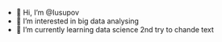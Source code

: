 - 👋 Hi, I’m @Iusupov
- 👀 I’m interested in big data analysing
- 🌱 I’m currently learning data science
2nd try to chande text

<!---
Iusupov/Iusupov is a ✨ special ✨ repository because its `README.md` (this file) appears on your GitHub profile.
You can click the Preview link to take a look at your changes.
--->
